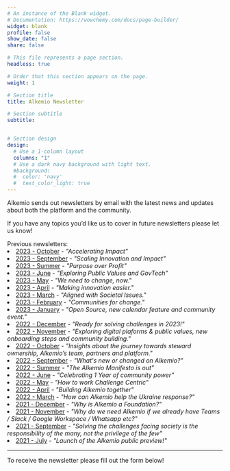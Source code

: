 ```yaml
---
# An instance of the Blank widget.
# Documentation: https://wowchemy.com/docs/page-builder/
widget: blank
profile: false
show_date: false
share: false

# This file represents a page section.
headless: true

# Order that this section appears on the page.
weight: 1

# Section title
title: Alkemio Newsletter

# Section subtitle
subtitle: 


# Section design
design:
  # Use a 1-column layout
  columns: "1"
  # Use a dark navy background with light text.
  #background:
  #  color: 'navy'
  #  text_color_light: true
---
```


Alkemio sends out newsletters by email with the latest news and updates about both the platform and the community. 

If you have any topics you’d like us to cover in future newsletters please let us know!
<p></p>
Previous newsletters:
<li><a href="http://alkem-25488729.hs-sites-eu1.com/newsletter/2023/october" target="_blank">2023 - October</a> - <i>"Accelerating Impact"</i> </li>

<li><a href="http://alkem-25488729.hs-sites-eu1.com/2023-september-newsletter-the-next-phase-of-alkemios-journey" target="_blank">2023 - September</a> - <i>"Scaling Innovation and Impact"</i> </li>

<li><a href="https://alkem-25488729.hs-sites-eu1.com/alkemio/newsletter/2023/summer" target="_blank">2023 - Summer</a> - <i>"Purpose over Profit"</i> </li>

<li><a href="https://alkem-25488729.hs-sites-eu1.com/alkemio/newsletter/2023/june" target="_blank">2023 - June</a> - <i>"Exploring Public Values and GovTech"</i> </li>

<li><a href="https://alkem-25488729.hs-sites-eu1.com/alkemio/newsletter/2023/may" target="_blank">2023 - May</a> - <i>"We need to change, now."</i> </li>

<li><a href="https://alkem-25488729.hs-sites-eu1.com/alkemio/newsletter/2023/april" target="_blank">2023 - April</a> - <i>"Making innovation easier."</i> </li>

<li><a href="https://alkem-25488729.hs-sites-eu1.com/alkemio/newsletter/2023/march" target="_blank">2023 - March</a> - <i>"Aligned with Societal Issues."</i> </li>

<li><a href="https://alkem-25488729.hs-sites-eu1.com/alkemio/newsletter/2023/february" target="_blank">2023 - February</a> - <i>"Communities for change."</i> </li>

<li><a href="http://alkem-25488729.hs-sites-eu1.com/alkemio/newsletter/2023/january" target="_blank">2023 - January</a> - <i>"Open Source, new calendar feature and community event."</i> </li>

<li><a href="http://alkem-25488729.hs-sites-eu1.com/alkemio-newsletter-2022-december" target="_blank">2022 - December</a> - <i>"Ready for solving challenges in 2023!"</i> </li>

<li><a href="https://alkem-25488729.hs-sites-eu1.com/alkemio/newsletter/2022/november" target="_blank">2022 - November</a> - <i>"Exploring digital plaforms & public values, new onboarding steps and community building."</i> </li>

<li><a href="http://alkem-25488729.hs-sites-eu1.com/newsletter/2022/october" target="_blank">2022 - October</a> - <i>"Insights about the journey towards steward ownership, Alkemio’s team, partners and platform."</i> </li>

<li><a href="https://alkem-25488729.hs-sites-eu1.com/sharing-knowledge-is-caring.-alkemio-makes-it-easy-to-lead-with-challenges-and-questions.-not-solutions-and-answers" target="_blank">2022 - September</a> - <i>"What's new or changed on Alkemio?"</i> </li>

<li><a href="http://alkem-25488729.hs-sites-eu1.com/2022-alkemio-summer-newsletter" target="_blank">2022 - Summer</a> - <i>"The Alkemio Manifesto is out"</i> </li>

<li><a href="http://alkem-25488729.hs-sites-eu1.com/alkemio-june-newsletter" target="_blank">2022 - June</a> - <i>"Celebrating 1 Year of community power"</i> </li>

<li><a href="http://alkem-25488729.hs-sites-eu1.com/alkemio-may-newsletter" target="_blank">2022 - May</a> - <i>"How to work Challenge Centric"</i> </li>

<li><a href="http://alkem-25488729.hs-sites-eu1.com/newsletter/2022/april" target="_blank">2022 - April</a> - <i>"Building Alkemio together"</i> </li>

<li><a href="http://alkem-25488729.hs-sites-eu1.com/newsletter/2022/march" target="_blank">2022 - March</a> - <i>"How can Alkemio help the Ukraine response?"</i> </li>

<li><a href="http://alkem-25488729.hs-sites-eu1.com/newsletter/2021/december" target="_blank">2021 - December</a> - <i>"Why is Alkemio a Foundation?"</i> </li>

<li><a href="http://alkem-25488729.hs-sites-eu1.com/newsletter/2021/november" target="_blank">2021 - November</a> - <i>"Why do we need Alkemio if we already have Teams / Slack / Google Workspace / Whatsapp etc?"</i> </li>

<li><a href="http://alkem-25488729.hs-sites-eu1.com/newsletter/2021/september" target="_blank">2021 - September</a> - <i>"Solving the challenges facing society is the responsibility of the many, not the privilege of the few"</i> </li>

<li><a href="http://alkem-25488729.hs-sites-eu1.com/newsletter/2021/july" target="_blank">2021 - July</a> - <i>"Launch of the Alkemio public preview!"</i> </li>
<p>
<p>
<hr>
To receive the newsletter please fill out the form below!
<script charset="utf-8" type="text/javascript" src="//js-eu1.hsforms.net/forms/v2.js"></script>
<script>
  hbspt.forms.create({
	region: "eu1",
  portalId: "144061301",
  formId: "1deba6a3-892d-4d87-b168-0d5b8c2555c4"
});
</script>


<p>


